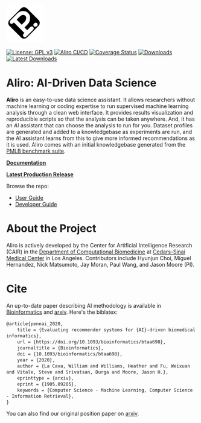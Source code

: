 [![Logo](./docs/source/_static/logo_blank_small.png)]()

[![License: GPL v3](https://img.shields.io/badge/License-GPL%20v3-blue.svg)](https://github.com/EpistasisLab/Aliro/blob/master/LICENSE)
[![Aliro CI/CD](https://github.com/EpistasisLab/Aliro/actions/workflows/aliro_tests.yml/badge.svg)](https://github.com/EpistasisLab/Aliro/actions/workflows/aliro_tests.yml)
[![Coverage Status](https://coveralls.io/repos/github/EpistasisLab/Aliro/badge.svg)](https://coveralls.io/github/EpistasisLab/Aliro)
[![Downloads](https://img.shields.io/github/downloads/EpistasisLab/Aliro/total)](https://github.com/EpistasisLab/Aliro/releases)
[![Latest Downloads](https://img.shields.io/github/downloads/EpistasisLab/Aliro/latest/total?sort=semver)](https://github.com/EpistasisLab/Aliro/releases)

Aliro: AI-Driven Data Science
==================================

**Aliro** is an easy-to-use data science assistant.
It allows researchers without machine learning or coding expertise to run supervised machine learning analysis through a clean web interface. 
It provides results visualization and reproducible scripts so that the analysis can be taken anywhere. 
And, it has an *AI* assistant that can choose the analysis to run for you.   Dataset profiles are generated and added to a knowledgebase as experiments are run, and the AI assistant learns from this to give more informed recommendations as it is used.   Aliro comes with an initial knowledgebase generated from the [PMLB benchmark suite](https://github.com/EpistasisLab/penn-ml-benchmarks).

[**Documentation**](https://epistasislab.github.io/Aliro/) 

[**Latest Production Release**](https://github.com/EpistasisLab/Aliro/releases/latest)

Browse the repo:
 - [User Guide](./docs/guides/userGuide.md)
 - [Developer Guide](./docs/guides/developerGuide.md) 

About the Project
=================

Aliro is actively developed by the Center for Artificial Intelligence Research (CAIR) in the [Department of Computational Biomedicine](https://www.cedars-sinai.edu/research/departments-institutes/computational-biomedicine.html) at [Cedars-Sinai Medical Center](https://www.cedars-sinai.org/) in Los Angeles.
Contributors include Hyunjun Choi, Miguel Hernandez, Nick Matsumoto, Jay Moran, Paul Wang, and Jason Moore (PI).

Cite
====

An up-to-date paper describing AI methodology is available in [Bioinformatics](https://doi.org/10.1093/bioinformatics/btaa698) and [arxiv](http://arxiv.org/abs/1905.09205).
Here's the biblatex:

```
@article{pennai_2020,
	title = {Evaluating recommender systems for {AI}-driven biomedical informatics},
	url = {https://doi.org/10.1093/bioinformatics/btaa698},
	journaltitle = {Bioinformatics},
	doi = {10.1093/bioinformatics/btaa698},
	year = {2020},
	author = {La Cava, William and Williams, Heather and Fu, Weixuan and Vitale, Steve and Srivatsan, Durga and Moore, Jason H.},
	eprinttype = {arxiv},
	eprint = {1905.09205},
	keywords = {Computer Science - Machine Learning, Computer Science - Information Retrieval},
}
```

You can also find our original position paper on [arxiv](https://arxiv.org/abs/1705.00594).

